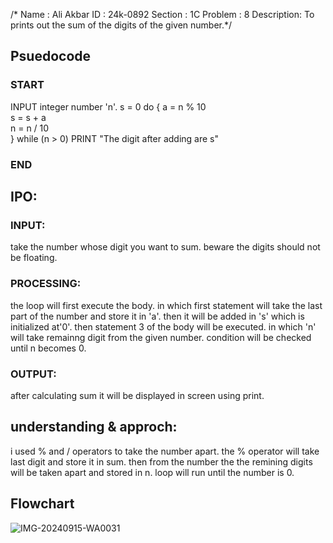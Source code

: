 /* Name    : Ali Akbar
   ID      : 24k-0892 
Section    : 1C
Problem    : 8
Description: To prints out the sum of the digits of the given number.*/
## Psuedocode
### START
 INPUT integer number 'n'.
 s = 0
 do {
    a = n % 10   
    s = s + a    
    n = n / 10   
   } 
 while (n > 0)
 PRINT "The digit after adding are s"
### END

  
## IPO:
 ### INPUT:
 take the number whose digit you want to sum. beware the digits should not be floating.
### PROCESSING:
the loop will first execute the body. in which first statement will take the last part of the number and store it in 'a'. then it will be added in 's' which is initialized at'0'. then statement 3 of the body will be executed. in which 'n' will take remainng digit from the given number. condition will be checked until n becomes 0.
### OUTPUT:
after calculating sum it will be displayed in screen using print.

## understanding & approch:
 i used % and / operators to take the number apart. the % operator will take last digit and store it in sum. then from the number the the remining digits will be taken apart and stored in n. loop  will run until the number is 0. 
 ## Flowchart
![IMG-20240915-WA0031](https://github.com/user-attachments/assets/a61fc424-b750-4b05-b737-ca9fb568928d)

     
